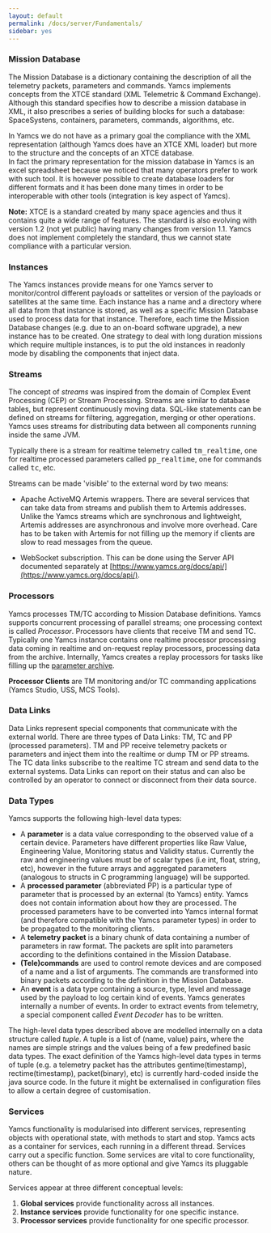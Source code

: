 ```yaml
---
layout: default
permalink: /docs/server/Fundamentals/
sidebar: yes
---
```


### Mission Database
The Mission Database is a dictionary containing the description of all the telemetry packets, parameters and commands. Yamcs implements concepts from the XTCE standard (XML Telemetric & Command Exchange). Although this standard specifies how to describe a mission database in XML, it also prescribes a series of building blocks for such a database: SpaceSystens, containers, parameters, commands, algorithms, etc.

In Yamcs we do not have as a primary goal the compliance with the XML representation (although Yamcs does have an XTCE XML loader) but more to the structure and the concepts of an XTCE database.  
In fact the primary representation for the mission database in Yamcs is an excel spreadsheet because we noticed that many operators prefer to work with such tool. It is however possible to create database loaders for different formats and it has been done many times in order to be interoperable with other tools (integration is key aspect of Yamcs).

**Note:** XTCE is a standard created by many space agencies and thus it contains quite a wide range of features. The standard is also evolving with version 1.2 (not yet public) having many changes from version 1.1. Yamcs does not implement completely the standard, thus we cannot state compliance with a particular version.

### Instances
The Yamcs instances provide means for one Yamcs server to monitor/control different payloads or sattelites or version of the payloads or satellites at the same time. Each instance has a name and a directory where all data from that instance is stored, as well as a specific Mission Database used to process data for that instance. Therefore, each time the Mission Database changes (e.g. due to an on-board software upgrade), a new instance has to be created. One strategy to deal with long duration missions which require multiple instances, is to put the old instances in readonly mode by disabling the components that inject data.


### Streams
The concept of *streams* was inspired from the domain of Complex Event Processing (CEP) or Stream Processing. Streams are similar to database tables, but represent continuously moving data. SQL-like statements can be defined on streams for filtering, aggregation, merging or other operations. Yamcs uses streams for distributing data between all components running inside the same JVM.

Typically there is a stream for realtime telemetry called <tt>tm_realtime</tt>, one for realtime processed parameters called <tt>pp_realtime</tt>, one for commands called <tt>tc</tt>, etc.

Streams can be made 'visible' to the external word by two means:
* Apache ActiveMQ Artemis wrappers. There are several services that can take data from streams and publish them to Artemis addresses. Unlike the Yamcs streams which are synchronous and lightweight, Artemis addresses are asynchronous and involve more overhead. Care has to be taken with Artemis for not filling up the memory if clients are slow to read messages from the queue.

* WebSocket subscription. This can be done using the Server API documented separately at [https://www.yamcs.org/docs/api/](https://www.yamcs.org/docs/api/).


### Processors
Yamcs processes TM/TC according to Mission Database definitions. Yamcs supports concurrent processing of parallel streams; one processing context is called *Processor*. Processors have clients that receive TM and send TC. Typically one Yamcs instance contains one realtime processor processing data coming in realtime and on-request replay processors, processing data from the archive. Internally, Yamcs creates a replay processors for tasks like filling up the [parameter archive](/docs/server/Parameter_Archive).

**Processor Clients** are TM monitoring and/or TC commanding applications (Yamcs Studio, USS, MCS Tools).


### Data Links
Data Links represent special components that communicate with the external world. There are three types of Data Links: TM, TC and PP (processed parameters). TM and PP receive telemetry packets or parameters and inject them into the realtime or dump TM or PP streams. The TC data links subscribe to the realtime TC stream and send data to the external systems.
Data Links can report on their status and can also be controlled by an operator to connect or disconnect from their data source.


### Data Types

Yamcs supports the following high-level data types:

* A **parameter** is a data value corresponding to the observed value of a certain device. Parameters have different properties like Raw Value, Engineering Value, Monitoring status and Validity status. Currently the raw and engineering values must be of scalar types (i.e int, float, string, etc), however in the future arrays and aggregated parameters (analogous to structs in C programming language) will be supported.
* A **processed parameter** (abbreviated PP) is a particular type of parameter that is processed by an external (to Yamcs) entity. Yamcs does not contain information about how they are processed. The processed parameters have to be converted into Yamcs internal format (and therefore compatible with the Yamcs parameter types) in order to be propagated to the monitoring clients.
* A **telemetry packet** is a binary chunk of data containing a number of parameters in raw format. The packets are split into parameters according to the definitions contained in the Mission Database.
* **(Tele)commands** are used to control remote devices and are composed of a name and a list of arguments. The commands are transformed into binary packets according to the definition in the Mission Database.
* An **event** is a data type containing a source, type, level and message used by the payload to log certain kind of events. Yamcs generates internally a number of events. In order to extract events from telemetry, a special component called *Event Decoder* has to be written.

The high-level data types described above are modelled internally on a data structure called *tuple*. A tuple is a list of (name, value) pairs, where the names are simple strings and the values being of a few predefined basic data types. The exact definition of the Yamcs high-level data types in terms of tuple (e.g. a telemetry packet has the attributes gentime(timestamp), rectime(timestamp), packet(binary), etc) is currently hard-coded inside the java source code. In the future it might be externalised in configuration files to allow a certain degree of customisation.


### Services
Yamcs functionality is modularised into different services, representing objects with operational state, with methods to start and stop. Yamcs acts as a container for services, each running in a different thread. Services carry out a specific function. Some services are vital to core functionality, others can be thought of as more optional and give Yamcs its pluggable nature.

Services appear at three different conceptual levels:

1. **Global services** provide functionality across all instances.
2. **Instance services** provide functionality for one specific instance.
3. **Processor services** provide functionality for one specific processor.
